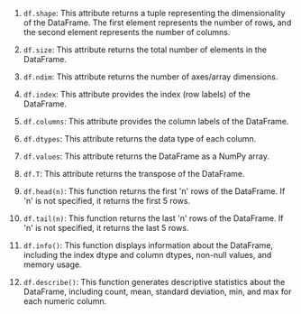 

1. `df.shape`: This attribute returns a tuple representing the dimensionality of the DataFrame. The first element represents the number of rows, and the second element represents the number of columns.

2. `df.size`: This attribute returns the total number of elements in the DataFrame.

3. `df.ndim`: This attribute returns the number of axes/array dimensions.

4. `df.index`: This attribute provides the index (row labels) of the DataFrame.

5. `df.columns`: This attribute provides the column labels of the DataFrame.

6. `df.dtypes`: This attribute returns the data type of each column.

7. `df.values`: This attribute returns the DataFrame as a NumPy array.

8. `df.T`: This attribute returns the transpose of the DataFrame.


10. `df.head(n)`: This function returns the first 'n' rows of the DataFrame. If 'n' is not specified, it returns the first 5 rows.

11. `df.tail(n)`: This function returns the last 'n' rows of the DataFrame. If 'n' is not specified, it returns the last 5 rows.

12. `df.info()`: This function displays information about the DataFrame, including the index dtype and column dtypes, non-null values, and memory usage.

13. `df.describe()`: This function generates descriptive statistics about the DataFrame, including count, mean, standard deviation, min, and max for each numeric column.
